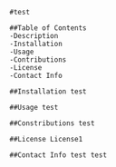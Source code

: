 
    #test

    ##Table of Contents
    -Description
    -Installation
    -Usage
    -Contributions
    -License
    -Contact Info

    ##Installation test

    ##Usage test

    ##Constributions test

    ##License License1

    ##Contact Info test test
    
    
    
